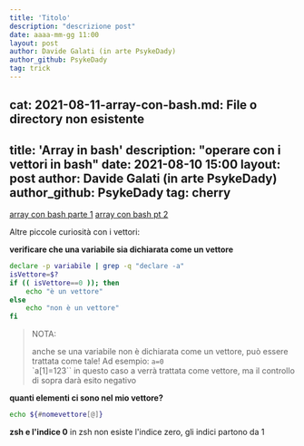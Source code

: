 ```yaml
---
title: 'Titolo'
description: "descrizione post"
date: aaaa-mm-gg 11:00
layout: post
author: Davide Galati (in arte PsykeDady)
author_github: PsykeDady
tag: trick
---
```


cat: 2021-08-11-array-con-bash.md: File o directory non esistente
---
title: 'Array in bash'
description: "operare con i vettori in bash"
date: 2021-08-10 15:00
layout: post
author: Davide Galati (in arte PsykeDady)
author_github: PsykeDady
tag: cherry
---

[array con bash parte 1](https://feed.linuxpeople.org/posts/array-con-bash/) [array con bash pt 2](https://feed.linuxpeople.org/posts/array-con-bash-pt2/)

Altre piccole curiosità con i vettori: 

**verificare che una variabile sia dichiarata come un vettore**  
```bash
declare -p variabile | grep -q "declare -a"
isVettore=$?
if (( isVettore==0 )); then 
	echo "è un vettore"
else 
	echo "non è un vettore"
fi
```

> NOTA: 
> 
> anche se una variabile non è dichiarata come un vettore, può essere trattata come tale! Ad esempio:
> `a=0`  
> `a[1]=123``
> in questo caso a verrà trattata come vettore, ma il controllo di sopra darà esito negativo

**quanti elementi ci sono nel mio vettore?**
```bash
echo ${#nomevettore[@]}
```

**zsh e l'indice 0**
in zsh non esiste l'indice zero, gli indici partono da 1

